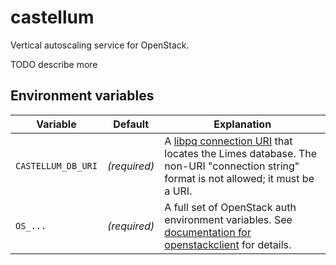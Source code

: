 # castellum

Vertical autoscaling service for OpenStack.

TODO describe more

## Environment variables

| Variable | Default | Explanation |
| -------- | ------- | ----------- |
| `CASTELLUM_DB_URI` | *(required)* | A [libpq connection URI][pq-uri] that locates the Limes database. The non-URI "connection string" format is not allowed; it must be a URI. |
| `OS_...` | *(required)* | A full set of OpenStack auth environment variables. See [documentation for openstackclient][os-env] for details. |

[pq-uri]: https://www.postgresql.org/docs/9.6/static/libpq-connect.html#LIBPQ-CONNSTRING
[os-env]: https://docs.openstack.org/python-openstackclient/latest/cli/man/openstack.html
